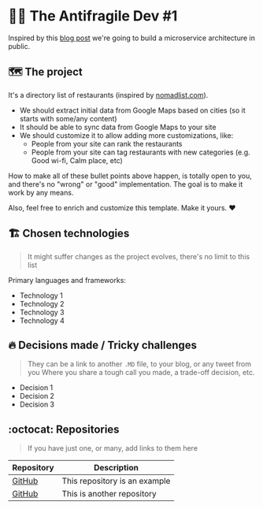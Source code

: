 # 🧑‍💻 The Antifragile Dev #1

Inspired by this [blog post](https://blog.guilatrova.dev/formal-education-is-dead/) we're going to build a microservice architecture in public.

## 🗺️ The project

It's a directory list of restaurants (inspired by [nomadlist.com](https://nomadlist.com/)).

- We should extract initial data from Google Maps based on cities (so it starts with some/any content)
- It should be able to sync data from Google Maps to your site
- We should customize it to allow adding more customizations, like:
  - People from your site can rank the restaurants
  - People from your site can tag restaurants with new categories (e.g. Good wi-fi, Calm place, etc)

How to make all of these bullet points above happen, is totally open to you, and there's no "wrong" or "good" implementation. The goal is to make it work by any means.

Also, feel free to enrich and customize this template. Make it yours. ❤️

## 🏗 Chosen technologies

> It might suffer changes as the project evolves, there's no limit to this list

Primary languages and frameworks:

- Technology 1
- Technology 2
- Technology 3
- Technology 4

## 🔥 Decisions made / Tricky challenges

> They can be a link to another `.MD` file, to your blog, or any tweet from you
> Where you share a tough call you made, a trade-off decision, etc.

- Decision 1
- Decision 2
- Decision 3

## :octocat: Repositories

> If you have just one, or many, add links to them here

| Repository  | Description                   |
| ----------- | ----------------------------- |
| [GitHub](#) | This repository is an example |
| [GitHub](#) | This is another repository    |

